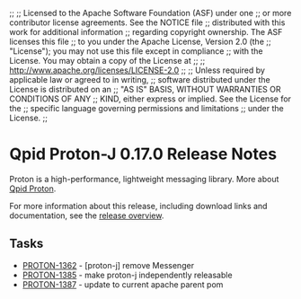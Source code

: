 ;;
;; Licensed to the Apache Software Foundation (ASF) under one
;; or more contributor license agreements.  See the NOTICE file
;; distributed with this work for additional information
;; regarding copyright ownership.  The ASF licenses this file
;; to you under the Apache License, Version 2.0 (the
;; "License"); you may not use this file except in compliance
;; with the License.  You may obtain a copy of the License at
;;
;;   http://www.apache.org/licenses/LICENSE-2.0
;;
;; Unless required by applicable law or agreed to in writing,
;; software distributed under the License is distributed on an
;; "AS IS" BASIS, WITHOUT WARRANTIES OR CONDITIONS OF ANY
;; KIND, either express or implied.  See the License for the
;; specific language governing permissions and limitations
;; under the License.
;;

# Qpid Proton-J 0.17.0 Release Notes

Proton is a high-performance, lightweight messaging library. More
about [Qpid Proton]({{site_url}}/proton/index.html).

For more information about this release, including download links and
documentation, see the [release overview](index.html).


## Tasks

 - [PROTON-1362](https://issues.apache.org/jira/browse/PROTON-1362) - [proton-j] remove Messenger
 - [PROTON-1385](https://issues.apache.org/jira/browse/PROTON-1385) - make proton-j independently releasable
 - [PROTON-1387](https://issues.apache.org/jira/browse/PROTON-1387) - update to current apache parent pom